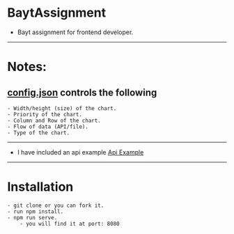 # BaytAssignment
- Bayt assignment for frontend developer.
----------------------------------------------------
# Notes:
## [config.json](https://github.com/Majd-Yahia/BaytAssignment/blob/main/src/config.json) controls the following
    - Width/height (size) of the chart.
    - Priority of the chart.
    - Column and Row of the chart.
    - Flow of data (API/file).
    - Type of the chart.
----------------------------------------------------
- I have included an api example [Api Example](https://yahia-legal-firm.herokuapp.com/line)
----------------------------------------------------
# Installation
```
- git clone or you can fork it.
- run npm install.
- npm run serve.
    - you will find it at port: 8080
```
